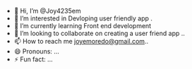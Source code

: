 - 👋 Hi, I’m @Joy4235em
- 👀 I’m interested in Devloping user friendly app .
- 🌱 I’m currently learning Front end development 
- 💞️ I’m looking to collaborate on  creating a user friend app ..
- 📫 How to reach me joyemoredo@gmail.com..
- 😄 Pronouns: ...
- ⚡ Fun fact: ...

<!---
Joy4235em/Joy4235em is a ✨ special ✨ repository because its `README.md` (this file) appears on your GitHub profile.
You can click the Preview link to take a look at your changes.
--->
